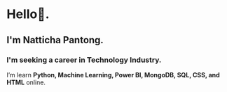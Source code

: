 # Hello👋. 
## I'm Natticha Pantong. 
### I'm seeking a career in Technology Industry.
I’m learn **Python, Machine Learning, Power BI, MongoDB, SQL, CSS, and HTML** online.

<!--
**Natticha-Poppy/Natticha-Poppy** is a ✨ _special_ ✨ repository because its `README.md` (this file) appears on your GitHub profile.

Here are some ideas to get you started:

- 🔭 I’m currently working on ...
- 🌱 I’m currently learning ...
- 👯 I’m looking to collaborate on ...
- 🤔 I’m looking for help with ...
- 💬 Ask me about ...
- 📫 How to reach me: ...
- 😄 Pronouns: ...
- ⚡ Fun fact: ...
-->
